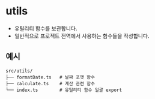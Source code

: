 # utils
* 유틸리티 함수를 보관합니다.
* 일반적으로 프로젝트 전역에서 사용하는 함수들을 작성합니다.
## 예시
```
src/utils/
├── formatDate.ts   # 날짜 포맷 함수
├── calculate.ts    # 계산 관련 함수
└── index.ts        # 유틸리티 함수 일괄 export
```